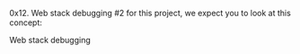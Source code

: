 0x12. Web stack debugging #2
for this project, we expect you to look at this concept:

Web stack debugging
